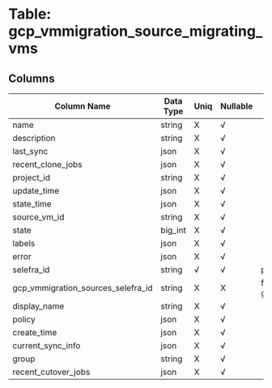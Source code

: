# Table: gcp_vmmigration_source_migrating_vms

## Columns 

|  Column Name   |  Data Type  | Uniq | Nullable | Description | 
|  ----  | ----  | ----  | ----  | ---- | 
| name | string | X | √ |  | 
| description | string | X | √ |  | 
| last_sync | json | X | √ |  | 
| recent_clone_jobs | json | X | √ |  | 
| project_id | string | X | √ |  | 
| update_time | json | X | √ |  | 
| state_time | json | X | √ |  | 
| source_vm_id | string | X | √ |  | 
| state | big_int | X | √ |  | 
| labels | json | X | √ |  | 
| error | json | X | √ |  | 
| selefra_id | string | √ | √ | primary keys value md5 | 
| gcp_vmmigration_sources_selefra_id | string | X | X | fk to gcp_vmmigration_sources.selefra_id | 
| display_name | string | X | √ |  | 
| policy | json | X | √ |  | 
| create_time | json | X | √ |  | 
| current_sync_info | json | X | √ |  | 
| group | string | X | √ |  | 
| recent_cutover_jobs | json | X | √ |  | 


